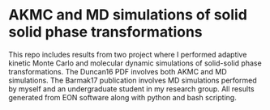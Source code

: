 # AKMC and MD simulations of solid solid phase transformations
This repo includes results from two project where I performed adaptive kinetic Monte Carlo and molecular dynamic simulations of solid-solid phase transformations.  The Duncan16 PDF involves both AKMC and MD simulations. The Barmak17 publication involves MD simulations performed by myself and an undergraduate student in my research group. All results generated from EON software along with python and bash scripting.

